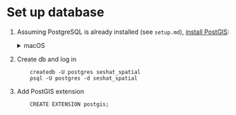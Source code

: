 # Set up database

1. Assuming PostgreSQL is already installed (see `setup.md`), [install PostGIS](https://postgis.net/documentation/getting_started/#installing-postgis):
    <details><summary>macOS</summary>

    ```
        brew install postgis
    ```

    </details>
2. Create db and log in
    ```
        createdb -U postgres seshat_spatial
        psql -U postgres -d seshat_spatial
    ```

2. Add PostGIS extension
    ```
        CREATE EXTENSION postgis;
    ```